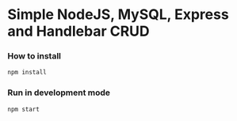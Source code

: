 # Simple NodeJS, MySQL, Express and Handlebar CRUD

### How to install

```bash
npm install
```

### Run in development mode

```bash
npm start
```
